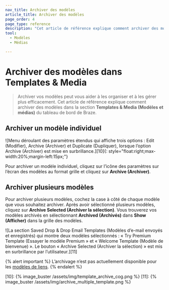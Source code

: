 ```yaml
---
nav_title: Archiver des modèles
article_title: Archiver des modèles
page_order: 4
page_type: reference
description: "Cet article de référence explique comment archiver des modèles dans la section Templates & Media (Modèles et médias) du tableau de bord de Braze."
tool: 
  - Modèles
  - Médias

---
```

# Archiver des modèles dans Templates & Media

> Archiver vos modèles peut vous aider à les organiser et à les gérer plus efficacement. Cet article de référence explique comment archiver des modèles dans la section **Templates & Media (Modèles et médias)** du tableau de bord de Braze.

## Archiver un modèle individuel

![Menu déroulant des paramètres étendus qui affiche trois options : Edit (Modifier), Archive (Archiver) et Duplicate (Dupliquer), lorsque l’option Archive (Archiver) est mise en surbrillance.][10]{: style="float:right;max-width:20%;margin-left:15px;"}

Pour archiver un modèle individuel, cliquez sur l’icône des paramètres sur l’écran des modèles au format grille et cliquez sur **Archive (Archiver)**.

## Archiver plusieurs modèles

Pour archiver plusieurs modèles, cochez la case à côté de chaque modèle que vous souhaitez archiver. Après avoir sélectionné plusieurs modèles, cliquez sur **Archive Selected (Archiver la sélection)**. Vous trouverez vos modèles archivés en sélectionnant **Archived (Archivés)** dans **Show (Afficher)** dans la grille des modèles.

![La section Saved Drop & Drop Email Templates (Modèles d’e-mail envoyés et enregistrés) qui montre deux modèles sélectionnés : « Try Premium Template (Essayer le modèle Premium » et « Welcome Template (Modèle de bienvenue) ». Le bouton « Archive Selected (Archiver la sélection) » est mis en surbrillance par l’utilisateur.][11]

{% alert important %}
L’archivage n’est pas actuellement disponible pour les [modèles de liens]({{site.baseurl}}/user_guide/message_building_by_channel/email/link_templates/#link-templates).
{% endalert %}


[10]: {% image_buster /assets/img/template_archive_cog.png %}
[11]: {% image_buster /assets/img/archive_multiple_template.png %}
